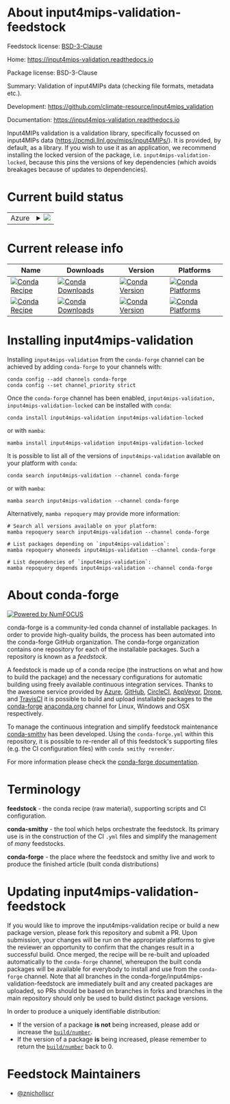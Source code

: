 About input4mips-validation-feedstock
=====================================

Feedstock license: [BSD-3-Clause](https://github.com/conda-forge/input4mips-validation-feedstock/blob/main/LICENSE.txt)

Home: https://input4mips-validation.readthedocs.io

Package license: BSD-3-Clause

Summary: Validation of input4MIPs data (checking file formats, metadata etc.).

Development: https://github.com/climate-resource/input4mips_validation

Documentation: https://input4mips-validation.readthedocs.io

Input4MIPs validation is a validation library,
specifically focussed on input4MIPs data (https://pcmdi.llnl.gov/mips/input4MIPs/).
It is provided, by default, as a library.
If you wish to use it as an application,
we recommend installing the locked version of the package,
i.e. `input4mips-validation-locked`,
because this pins the versions of key dependencies
(which avoids breakages because of updates to dependencies).


Current build status
====================


<table>
    
  <tr>
    <td>Azure</td>
    <td>
      <details>
        <summary>
          <a href="https://dev.azure.com/conda-forge/feedstock-builds/_build/latest?definitionId=22972&branchName=main">
            <img src="https://dev.azure.com/conda-forge/feedstock-builds/_apis/build/status/input4mips-validation-feedstock?branchName=main">
          </a>
        </summary>
        <table>
          <thead><tr><th>Variant</th><th>Status</th></tr></thead>
          <tbody><tr>
              <td>linux_64</td>
              <td>
                <a href="https://dev.azure.com/conda-forge/feedstock-builds/_build/latest?definitionId=22972&branchName=main">
                  <img src="https://dev.azure.com/conda-forge/feedstock-builds/_apis/build/status/input4mips-validation-feedstock?branchName=main&jobName=linux&configuration=linux%20linux_64_" alt="variant">
                </a>
              </td>
            </tr><tr>
              <td>osx_64</td>
              <td>
                <a href="https://dev.azure.com/conda-forge/feedstock-builds/_build/latest?definitionId=22972&branchName=main">
                  <img src="https://dev.azure.com/conda-forge/feedstock-builds/_apis/build/status/input4mips-validation-feedstock?branchName=main&jobName=osx&configuration=osx%20osx_64_" alt="variant">
                </a>
              </td>
            </tr><tr>
              <td>win_64</td>
              <td>
                <a href="https://dev.azure.com/conda-forge/feedstock-builds/_build/latest?definitionId=22972&branchName=main">
                  <img src="https://dev.azure.com/conda-forge/feedstock-builds/_apis/build/status/input4mips-validation-feedstock?branchName=main&jobName=win&configuration=win%20win_64_" alt="variant">
                </a>
              </td>
            </tr>
          </tbody>
        </table>
      </details>
    </td>
  </tr>
</table>

Current release info
====================

| Name | Downloads | Version | Platforms |
| --- | --- | --- | --- |
| [![Conda Recipe](https://img.shields.io/badge/recipe-input4mips--validation-green.svg)](https://anaconda.org/conda-forge/input4mips-validation) | [![Conda Downloads](https://img.shields.io/conda/dn/conda-forge/input4mips-validation.svg)](https://anaconda.org/conda-forge/input4mips-validation) | [![Conda Version](https://img.shields.io/conda/vn/conda-forge/input4mips-validation.svg)](https://anaconda.org/conda-forge/input4mips-validation) | [![Conda Platforms](https://img.shields.io/conda/pn/conda-forge/input4mips-validation.svg)](https://anaconda.org/conda-forge/input4mips-validation) |
| [![Conda Recipe](https://img.shields.io/badge/recipe-input4mips--validation--locked-green.svg)](https://anaconda.org/conda-forge/input4mips-validation-locked) | [![Conda Downloads](https://img.shields.io/conda/dn/conda-forge/input4mips-validation-locked.svg)](https://anaconda.org/conda-forge/input4mips-validation-locked) | [![Conda Version](https://img.shields.io/conda/vn/conda-forge/input4mips-validation-locked.svg)](https://anaconda.org/conda-forge/input4mips-validation-locked) | [![Conda Platforms](https://img.shields.io/conda/pn/conda-forge/input4mips-validation-locked.svg)](https://anaconda.org/conda-forge/input4mips-validation-locked) |

Installing input4mips-validation
================================

Installing `input4mips-validation` from the `conda-forge` channel can be achieved by adding `conda-forge` to your channels with:

```
conda config --add channels conda-forge
conda config --set channel_priority strict
```

Once the `conda-forge` channel has been enabled, `input4mips-validation, input4mips-validation-locked` can be installed with `conda`:

```
conda install input4mips-validation input4mips-validation-locked
```

or with `mamba`:

```
mamba install input4mips-validation input4mips-validation-locked
```

It is possible to list all of the versions of `input4mips-validation` available on your platform with `conda`:

```
conda search input4mips-validation --channel conda-forge
```

or with `mamba`:

```
mamba search input4mips-validation --channel conda-forge
```

Alternatively, `mamba repoquery` may provide more information:

```
# Search all versions available on your platform:
mamba repoquery search input4mips-validation --channel conda-forge

# List packages depending on `input4mips-validation`:
mamba repoquery whoneeds input4mips-validation --channel conda-forge

# List dependencies of `input4mips-validation`:
mamba repoquery depends input4mips-validation --channel conda-forge
```


About conda-forge
=================

[![Powered by
NumFOCUS](https://img.shields.io/badge/powered%20by-NumFOCUS-orange.svg?style=flat&colorA=E1523D&colorB=007D8A)](https://numfocus.org)

conda-forge is a community-led conda channel of installable packages.
In order to provide high-quality builds, the process has been automated into the
conda-forge GitHub organization. The conda-forge organization contains one repository
for each of the installable packages. Such a repository is known as a *feedstock*.

A feedstock is made up of a conda recipe (the instructions on what and how to build
the package) and the necessary configurations for automatic building using freely
available continuous integration services. Thanks to the awesome service provided by
[Azure](https://azure.microsoft.com/en-us/services/devops/), [GitHub](https://github.com/),
[CircleCI](https://circleci.com/), [AppVeyor](https://www.appveyor.com/),
[Drone](https://cloud.drone.io/welcome), and [TravisCI](https://travis-ci.com/)
it is possible to build and upload installable packages to the
[conda-forge](https://anaconda.org/conda-forge) [anaconda.org](https://anaconda.org/)
channel for Linux, Windows and OSX respectively.

To manage the continuous integration and simplify feedstock maintenance
[conda-smithy](https://github.com/conda-forge/conda-smithy) has been developed.
Using the ``conda-forge.yml`` within this repository, it is possible to re-render all of
this feedstock's supporting files (e.g. the CI configuration files) with ``conda smithy rerender``.

For more information please check the [conda-forge documentation](https://conda-forge.org/docs/).

Terminology
===========

**feedstock** - the conda recipe (raw material), supporting scripts and CI configuration.

**conda-smithy** - the tool which helps orchestrate the feedstock.
                   Its primary use is in the construction of the CI ``.yml`` files
                   and simplify the management of *many* feedstocks.

**conda-forge** - the place where the feedstock and smithy live and work to
                  produce the finished article (built conda distributions)


Updating input4mips-validation-feedstock
========================================

If you would like to improve the input4mips-validation recipe or build a new
package version, please fork this repository and submit a PR. Upon submission,
your changes will be run on the appropriate platforms to give the reviewer an
opportunity to confirm that the changes result in a successful build. Once
merged, the recipe will be re-built and uploaded automatically to the
`conda-forge` channel, whereupon the built conda packages will be available for
everybody to install and use from the `conda-forge` channel.
Note that all branches in the conda-forge/input4mips-validation-feedstock are
immediately built and any created packages are uploaded, so PRs should be based
on branches in forks and branches in the main repository should only be used to
build distinct package versions.

In order to produce a uniquely identifiable distribution:
 * If the version of a package **is not** being increased, please add or increase
   the [``build/number``](https://docs.conda.io/projects/conda-build/en/latest/resources/define-metadata.html#build-number-and-string).
 * If the version of a package **is** being increased, please remember to return
   the [``build/number``](https://docs.conda.io/projects/conda-build/en/latest/resources/define-metadata.html#build-number-and-string)
   back to 0.

Feedstock Maintainers
=====================

* [@znichollscr](https://github.com/znichollscr/)

